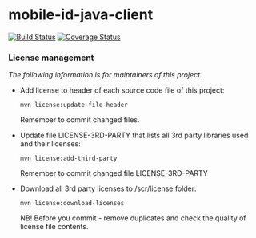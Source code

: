 # mobile-id-java-client

[![Build Status](https://travis-ci.org/spyroks/mobile-id-java-client.svg?branch=master)](https://travis-ci.org/spyroks/mobile-id-java-client)
[![Coverage Status](https://img.shields.io/codecov/c/github/spyroks/mobile-id-java-client.svg)](https://codecov.io/gh/spyroks/mobile-id-java-client)

### License management

_The following information is for maintainers of this project._

* Add license to header of each source code file of this project:

  `mvn license:update-file-header`
  
  Remember to commit changed files.

* Update file LICENSE-3RD-PARTY that lists all 3rd party libraries used and their licenses:

  `mvn license:add-third-party`
  
    Remember to commit changed file LICENSE-3RD-PARTY

* Download all 3rd party licenses to /scr/license folder:

  `mvn license:download-licenses`

  NB! Before you commit - remove duplicates and check the quality of license file contents.
